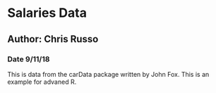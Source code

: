 # Salaries Data

## Author: Chris Russo
### Date 9/11/18

This is data from the carData package written by John Fox.
This is an example for advaned R.